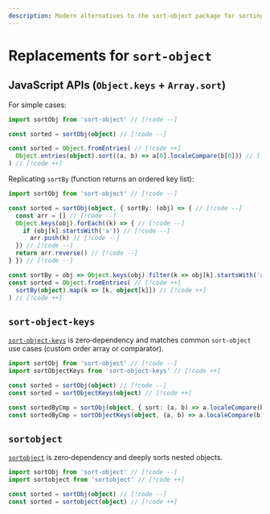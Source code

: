 ```yaml
---
description: Modern alternatives to the sort-object package for sorting object keys
---
```


# Replacements for `sort-object`

## JavaScript APIs (`Object.keys` + `Array.sort`)

For simple cases:

```ts
import sortObj from 'sort-object' // [!code --]

const sorted = sortObj(object) // [!code --]

const sorted = Object.fromEntries( // [!code ++]
  Object.entries(object).sort((a, b) => a[0].localeCompare(b[0])) // [!code ++]
) // [!code ++]
```

Replicating `sortBy` (function returns an ordered key list):

```ts
import sortObj from 'sort-object' // [!code --]

const sorted = sortObj(object, { sortBy: (obj) => { // [!code --]
  const arr = [] // [!code --]
  Object.keys(obj).forEach((k) => { // [!code --]
    if (obj[k].startsWith('a')) // [!code --]
      arr.push(k) // [!code --]
  }) // [!code --]
  return arr.reverse() // [!code --]
} }) // [!code --]

const sortBy = obj => Object.keys(obj).filter(k => obj[k].startsWith('a')).reverse() // [!code ++]
const sorted = Object.fromEntries( // [!code ++]
  sortBy(object).map(k => [k, object[k]]) // [!code ++]
) // [!code ++]
```

## `sort-object-keys`

[`sort-object-keys`](https://www.npmjs.com/package/sort-object-keys) is zero‑dependency and matches common `sort-object` use cases (custom order array or comparator).

```ts
import sortObj from 'sort-object' // [!code --]
import sortObjectKeys from 'sort-object-keys' // [!code ++]

const sorted = sortObj(object) // [!code --]
const sorted = sortObjectKeys(object) // [!code ++]

const sortedByCmp = sortObj(object, { sort: (a, b) => a.localeCompare(b) }) // [!code --]
const sortedByCmp = sortObjectKeys(object, (a, b) => a.localeCompare(b)) // [!code ++]
```

## `sortobject`

[`sortobject`](https://www.npmjs.com/package/sortobject) is zero‑dependency and deeply sorts nested objects.

```ts
import sortObj from 'sort-object' // [!code --]
import sortobject from 'sortobject' // [!code ++]

const sorted = sortObj(object) // [!code --]
const sorted = sortobject(object) // [!code ++]
```
